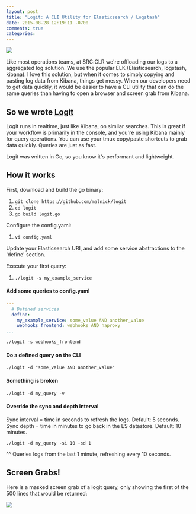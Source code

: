 ```yaml
---
layout: post
title: "Logit: A CLI Utility for Elasticsearch / Logstash"
date: 2015-08-28 12:19:11 -0700
comments: true
categories: 
---
```

<img style="float: center;" src="https://dl.dropboxusercontent.com/u/77193293/masked_logitexample.png">

Like most operations teams, at SRC:CLR we're offloading our logs to a aggregated log solution. We use the popular ELK (Elasticsearch, logstash, kibana). I love this solution, but when it comes to simply copying and pasting log data from Kibana, things get messy. When our developers need to get data quickly, it would be easier to have a CLI utility that can do the same queries than having to open a browser and screen grab from Kibana. 

## So we wrote [Logit](https://github.com/malnick/logit)
Logit runs in realtime, just like Kibana, on similar searches. This is great if your workflow is primarily in the console, and you're using Kibana mainly for query operations. You can use your tmux copy/paste shortcuts to grab data quickly. Queries are just as fast. 

Logit was written in Go, so you know it's performant and lightweight. 

## How it works
First, download and build the go binary:

1. ```git clone https://github.com/malnick/logit```
1. ```cd logit```
1. ```go build logit.go```

Configure the config.yaml:

1. ```vi config.yaml```

Update your Elasticsearch URI, and add some service abstractions to the 'define' section. 

Execute your first query:

1. ```./logit -s my_example_service```

#### Add some queries to config.yaml

```yaml
---
  # Defined services
  define:
    my_example_service: some_value AND another_value
    webhooks_frontend: webhooks AND haproxy
...
```

```./logit -s webhooks_frontend```

#### Do a defined query on the CLI

```./logit -d "some_value AND another_value"```

#### Something is broken

```./logit -d my_query -v```

#### Override the sync and depth interval

Sync interval = time in seconds to refresh the logs. Default: 5 seconds.
Sync depth = time in minutes to go back in the ES datastore. Default: 10 minutes.

```./logit -d my_query -si 10 -sd 1```

^^ Queries logs from the last 1 minute, refreshing every 10 seconds.

## Screen Grabs!
Here is a masked screen grab of a logit query, only showing the first of the 500 lines that would be returned: 

<img style="float: center;" src="https://dl.dropboxusercontent.com/u/77193293/masked_logitexample.png">
